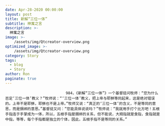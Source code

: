 ```yaml
---
date: Apr-28-2020 00:00:00
layout: post
title: 新解“三位一体”
subtitle: 神寓之言
description: >-
  神寓之言
image: >-
    /assets/img/Qtcreator-overview.png
optimized_image: >-
    /assets/img/Qtcreator-overview.png
category: Story
tags:
  - blog
  - Story
author: Ron
paginate: true
---
```


							　　984，《新解“三位一体”》一个基督徒问牧师：“您为什么否定‘三位一体’教义？”牧师说：“‘三位一体’教义，把上帝与耶稣等同起来，这是绝对错误的。上帝不是耶稣，耶稣也不是上帝。”牧师又说：“真正的‘三位一体’的含义，不是等同的意思，而是捆绑的意思。”基督徒又问：“您能具体说说吗？”牧师说：“我就用手打个比方吧！五根手指连于手掌成为一体，所以，五根手指是捆绑的关系，但不能说，大拇指就是食指，食指就是中指，等等，每个手指都是独立的个体，因此，五根手指不是等同的关系。”
							
							
						
